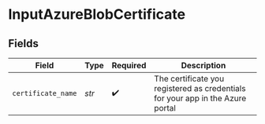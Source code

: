 # InputAzureBlobCertificate


## Fields

| Field                                                                          | Type                                                                           | Required                                                                       | Description                                                                    |
| ------------------------------------------------------------------------------ | ------------------------------------------------------------------------------ | ------------------------------------------------------------------------------ | ------------------------------------------------------------------------------ |
| `certificate_name`                                                             | *str*                                                                          | :heavy_check_mark:                                                             | The certificate you registered as credentials for your app in the Azure portal |